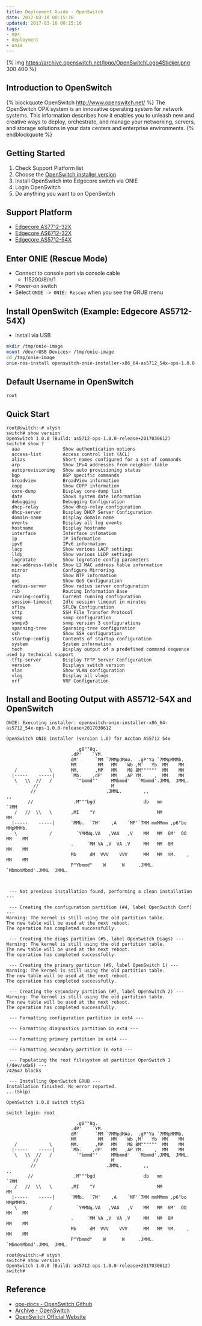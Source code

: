 ```yaml
---
title: Deployment Guide - OpenSwitch
date: 2017-03-10 00:15:16
updated: 2017-03-10 00:15:16
tags:
- opx
- deployment
- onie
---
```


{% img https://archive.openswitch.net/logo/OpenSwitchLogo4Sticker.png 300 400 %} 

## Introduction to OpenSwitch

{% blockquote OpenSwitch http://www.openswitch.net/ %}
The OpenSwitch OPX system is an innovative operating system for network systems. This information describes how it enables you to unleash new and creative ways to deploy, orchestrate, and manage your networking, servers, and storage solutions in your data centers and enterprise environments.
{% endblockquote %}
## Getting Started

1. Check Support Platform list
2. Choose the [OpenSwitch installer version][4]
3. Install OpenSwitch into Edgecore switch via ONIE
4. Login OpenSwitch
5. Do anything you want to on OpenSwitch

## Support Platform
- [Edgecore AS7712-32X][3]
- [Edgecore AS6712-32X][2]
- [Edgecore AS5712-54X][1]

<!--more-->

## Enter ONIE (Rescue Mode)

- Connect to console port via console cable
  - 115200/8/n/1
- Power-on switch
- Select `ONIE -> ONIE: Rescue` when you see the GRUB menu

## Install OpenSwitch (Example: Edgecore AS5712-54X)

- Install via USB
```bash
mkdir /tmp/onie-image
mount /dev/<USB Devices> /tmp/onie-image
cd /tmp/onie-image
onie-nos-install openswitch-onie-installer-x86_64-as5712_54x-ops-1.0.0-release+2017030612
```

## Default Username in OpenSwitch

`root`

## Quick Start
```
root@switch:~# vtysh
switch# show version
OpenSwitch 1.0.0 (Build: as5712-ops-1.0.0-release+2017030612)
switch# show ?
  aaa                Show authentication options
  access-list        Access control list (ACL)
  alias              Short names configured for a set of commands
  arp                Show IPv4 addresses from neighbor table
  autoprovisioning   Show auto provisioning status
  bgp                BGP specific commands
  broadview          BroadView information
  copp               Show COPP information
  core-dump          Display core-dump list
  date               Shows system date information
  debugging          Debugging Configuration
  dhcp-relay         Show dhcp-relay configuration
  dhcp-server        Display DHCP Server Configuration
  domain-name        Display domain name
  events             Display all log events
  hostname           Display hostname
  interface          Interface infomation
  ip                 IP information
  ipv6               IPv6 information
  lacp               Show various LACP settings
  lldp               Show various LLDP settings
  logrotate          Show logrotate config parameters
  mac-address-table  Show L2 MAC address table information
  mirror             Configure Mirroring
  ntp                Show NTP information
  qos                Show QoS Configuration
  radius-server      Show radius server configuration
  rib                Routing Information Base
  running-config     Current running configuration
  session-timeout    Idle session timeout in minutes
  sflow              SFLOW Configuration
  sftp               SSH File Transfer Protocol
  snmp               snmp configuration
  snmpv3             snmp version 3 configurations
  spanning-tree      Spanning-tree configuration
  ssh                Show SSH configuration
  startup-config     Contents of startup configuration
  system             System information
  tech               Display output of a predefined command sequence used by technical support
  tftp-server        Display TFTP Server Configuration
  version            Displays switch version
  vlan               Show VLAN configuration
  vlog               Display all vlogs
  vrf                VRF Configuration
```

## Install and Booting Output with AS5712-54X and OpenSwitch
```
ONIE: Executing installer: openswitch-onie-installer-x86_64-as5712_54x-ops-1.0.0-release+2017030612

OpenSwitch ONIE installer (version 1.0) for Accton AS5712 54x

                          .g8""8q.
                        .dP'    `YM.
                        dM'      `MM `7MMpdMAo.  .gP"Ya `7MMpMMMb.
                        MM        MM   MM   `Wb ,M'   Yb  MM    MM
   /            \       MM.      ,MP   MM    M8 8M""""""  MM    MM
  |-----    -----|      `Mb.    ,dP'   MM   ,AP YM.    ,  MM    MM
   \   \\  //   /         `"bmmd"'     MMbmmd'   `Mbmmd'.JMML  JMML.
          //                           M
         //                          .JMML.        ,,                ,,
        //               .M"""bgd                  db   mm         `7MM
   /   //  \\   \       ,MI    "Y                       MM           MM
  |-----    -----|      `MMb.  `7M'    ,A    `MF'`7MM mmMMmm ,p6"bo  MMpMMMb.
   \            /         `YMMNq.VA   ,VAA   ,V    MM   MM  6M'  OO  MM    MM
                        .     `MM VA ,V  VA ,V     MM   MM  8M       MM    MM
                        Mb     dM  VVV    VVV      MM   MM  YM.    , MM    MM
                        P"Ybmmd"    W      W     .JMML. `MbmoYMbmd'.JMML  JMML.



 --- Not previous installation found, performing a clean installation ---

 --- Creating the configuration partition (#4, label OpenSwitch Conf) ---
Warning: The kernel is still using the old partition table.
The new table will be used at the next reboot.
The operation has completed successfully.

 --- Creating the diags partition (#5, label OpenSwitch Diags) ---
Warning: The kernel is still using the old partition table.
The new table will be used at the next reboot.
The operation has completed successfully.

 --- Creating the primary partition (#6, label OpenSwitch 1) ---
Warning: The kernel is still using the old partition table.
The new table will be used at the next reboot.
The operation has completed successfully.

 --- Creating the secondary partition (#7, label OpenSwitch 2) ---
Warning: The kernel is still using the old partition table.
The new table will be used at the next reboot.
The operation has completed successfully.

 --- Formatting configuration partition in ext4 ---

 --- Formatting diagnostics partition in ext4 ---

 --- Formatting primary partition in ext4 ---

 --- Formatting secondary partition in ext4 ---

 --- Populating the root filesystem at partition OpenSwitch 1 (/dev/sda6) ---
742647 blocks

 --- Installing OpenSwitch GRUB ---
Installation finished. No error reported.
...(Skip)

OpenSwitch 1.0.0 switch ttyS1

switch login: root

                          .g8""8q.
                        .dP'    `YM.
                        dM'      `MM `7MMpdMAo.  .gP"Ya `7MMpMMMb.
                        MM        MM   MM   `Wb ,M'   Yb  MM    MM
   /            \       MM.      ,MP   MM    M8 8M""""""  MM    MM
  |-----    -----|      `Mb.    ,dP'   MM   ,AP YM.    ,  MM    MM
   \   \\  //   /         `"bmmd"'     MMbmmd'   `Mbmmd'.JMML  JMML.
          //                           M
         //                          .JMML.        ,,                ,,
        //               .M"""bgd                  db   mm         `7MM
   /   //  \\   \       ,MI    "Y                       MM           MM
  |-----    -----|      `MMb.  `7M'    ,A    `MF'`7MM mmMMmm ,p6"bo  MMpMMMb.
   \            /         `YMMNq.VA   ,VAA   ,V    MM   MM  6M'  OO  MM    MM
                        .     `MM VA ,V  VA ,V     MM   MM  8M       MM    MM
                        Mb     dM  VVV    VVV      MM   MM  YM.    , MM    MM
                        P"Ybmmd"    W      W     .JMML. `MbmoYMbmd'.JMML  JMML.

root@switch:~# vtysh
switch# show version
OpenSwitch 1.0.0 (Build: as5712-ops-1.0.0-release+2017030612)
switch#
```

## Reference
- [opx-docs - OpenSwitch Github][5]
- [Archive - OpenSwitch][4]
- [OpenSwitch Official Website][6]


[1]: https://archive.openswitch.net/artifacts/periodic/release/ops-1.0.0-release+2017030612/as5712/
[2]: https://archive.openswitch.net/artifacts/periodic/release/ops-1.0.0-release+2017030900/as6712/
[3]: https://archive.openswitch.net/artifacts/periodic/release/ops-1.0.0-release+2017030912/as7712/
[4]: https://archive.openswitch.net/artifacts/periodic/release/
[5]: https://github.com/open-switch/opx-docs/wiki
[6]: http://www.openswitch.net/